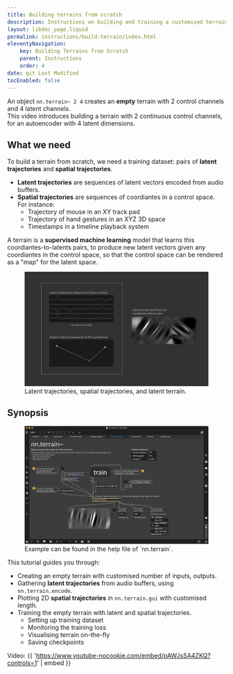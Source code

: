 ```yaml
---
title: Building terrains from scratch
description: Instructions on building and training a customised terrain using supervised machine learning.
layout: libdoc_page.liquid
permalink: instructions/build-terrain/index.html
eleventyNavigation:
    key: Building Terrains from Scratch
    parent: Instructions
    order: 4
date: git Last Modified
tocEnabled: false
---
```


An object `nn.terrain~ 2 4` creates an **empty** terrain with 2 control channels and 4 latent channels.  
This video introduces building a terrain with 2 continuous control channels, for an autoencoder with 4 latent dimensions.

## What we need

To build a terrain from scratch, we need a training dataset: pairs of **latent trajectories** and **spatial trajectories**.  

* **Latent trajectories** are sequences of latent vectors encoded from audio buffers.
* **Spatial trajectories** are sequences of coordiantes in a control space. For instance:
  * Trajectory of mouse in an XY track pad
  * Trajectory of hand gestures in an XYZ 3D space
  * Timestamps in a timeline playback system

A terrain is a **supervised machine learning** model that learns this coordiantes-to-latents pairs, to produce new latent vectors given any coordiantes in the control space, so that the control space can be rendered as a "map" for the latent space.


<figure>
    <img src="../../assets/latent-coord-pairs.png"
        alt="Trajectories">
    <figcaption>
        Latent trajectories, spatial trajectories, and latent terrain.
    </figcaption>
</figure>

## Synopsis  


<figure class="wide">
    <img src="../../assets/training.png"
        alt="Trajectories">
    <figcaption>
        Example can be found in the help file of `nn.terrain`.
    </figcaption>
</figure>

This tutorial guides you through: 

* Creating an empty terrain with customised number of inputs, outputs.  
* Gathering **latent trajectories** from audio buffers, using `nn.terrain.encode`.
* Plotting 2D **spatial trajectories** in `nn.terrain.gui` with customised length.
* Training the empty terrain with latent and spatial trajectories.
  * Setting up training dataset
  * Monitoring the training loss
  * Visualising terrain on-the-fly
  * Saving checkpoints


Video: 
{{ 'https://www.youtube-nocookie.com/embed/pAWJsSA4ZKQ?controls=1' | embed }}


